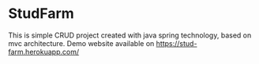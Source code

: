 # StudFarm
This is simple CRUD project created with java spring technology, based on mvc architecture.
Demo website available on https://stud-farm.herokuapp.com/
